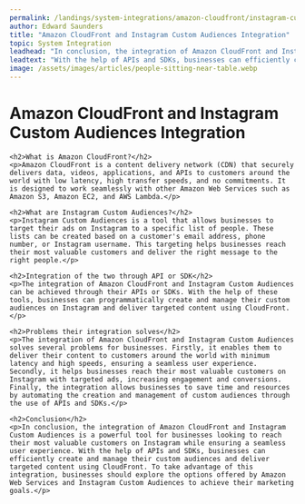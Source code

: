 ```yaml
---
permalink: /landings/system-integrations/amazon-cloudfront/instagram-custom-audiences
author: Edward Saunders
title: "Amazon CloudFront and Instagram Custom Audiences Integration"
topic: System Integration
leadhead: "In conclusion, the integration of Amazon CloudFront and Instagram Custom Audiences is a powerful tool for businesses looking to reach their most valuable customers on Instagram while ensuring a seamless user experience"
leadtext: "With the help of APIs and SDKs, businesses can efficiently create and manage their custom audiences and deliver targeted content using CloudFront. To take advantage of this integration, businesses should explore the options offered by Amazon Web Services and Instagram Custom Audiences to achieve their marketing goals."
image: /assets/images/articles/people-sitting-near-table.webp
---
```

<div class="arttext">    <h1>Amazon CloudFront and Instagram Custom Audiences Integration</h1>

    <h2>What is Amazon CloudFront?</h2>
    <p>Amazon CloudFront is a content delivery network (CDN) that securely delivers data, videos, applications, and APIs to customers around the world with low latency, high transfer speeds, and no commitments. It is designed to work seamlessly with other Amazon Web Services such as Amazon S3, Amazon EC2, and AWS Lambda.</p>

    <h2>What are Instagram Custom Audiences?</h2>
    <p>Instagram Custom Audiences is a tool that allows businesses to target their ads on Instagram to a specific list of people. These lists can be created based on a customer's email address, phone number, or Instagram username. This targeting helps businesses reach their most valuable customers and deliver the right message to the right people.</p>

    <h2>Integration of the two through API or SDK</h2>
    <p>The integration of Amazon CloudFront and Instagram Custom Audiences can be achieved through their APIs or SDKs. With the help of these tools, businesses can programmatically create and manage their custom audiences on Instagram and deliver targeted content using CloudFront.</p>

    <h2>Problems their integration solves</h2>
    <p>The integration of Amazon CloudFront and Instagram Custom Audiences solves several problems for businesses. Firstly, it enables them to deliver their content to customers around the world with minimum latency and high speeds, ensuring a seamless user experience. Secondly, it helps businesses reach their most valuable customers on Instagram with targeted ads, increasing engagement and conversions. Finally, the integration allows businesses to save time and resources by automating the creation and management of custom audiences through the use of APIs and SDKs.</p>

    <h2>Conclusion</h2>
    <p>In conclusion, the integration of Amazon CloudFront and Instagram Custom Audiences is a powerful tool for businesses looking to reach their most valuable customers on Instagram while ensuring a seamless user experience. With the help of APIs and SDKs, businesses can efficiently create and manage their custom audiences and deliver targeted content using CloudFront. To take advantage of this integration, businesses should explore the options offered by Amazon Web Services and Instagram Custom Audiences to achieve their marketing goals.</p>
</div>